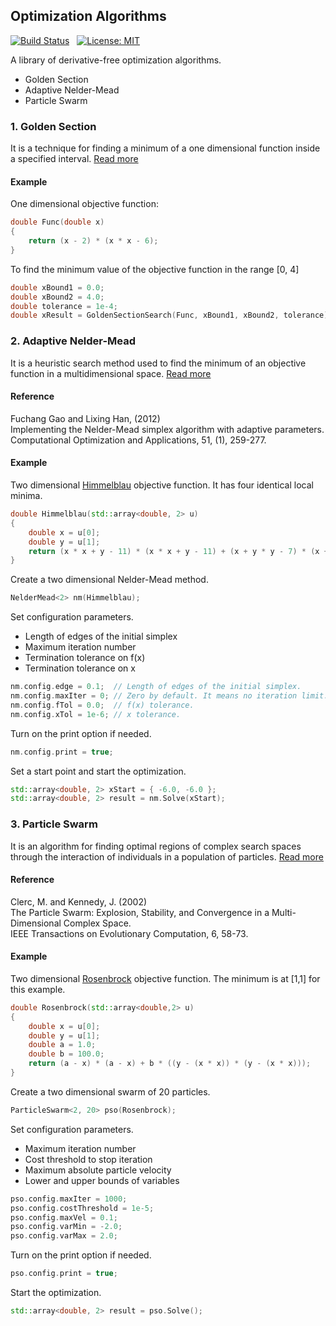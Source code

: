 ## Optimization Algorithms

[![Build Status](https://github.com/onurae/optimization-algorithms/actions/workflows/ci.yml/badge.svg)](https://github.com/onurae/optimization-algorithms/actions/workflows/ci.yml)&nbsp;&nbsp;
[![License: MIT](https://img.shields.io/badge/License-MIT-blue.svg)](https://github.com/onurae/optimization-algorithms/blob/main/LICENSE)

A library of derivative-free optimization algorithms.
- Golden Section
- Adaptive Nelder-Mead
- Particle Swarm

### 1. Golden Section

It is a technique for finding a minimum of a one dimensional function inside a specified interval.
[Read more](https://en.wikipedia.org/wiki/Golden-section_search)

#### Example

One dimensional objective function:

```cpp
double Func(double x)
{
    return (x - 2) * (x * x - 6);
}
```

To find the minimum value of the objective function in the range [0, 4]

```cpp
double xBound1 = 0.0;
double xBound2 = 4.0;
double tolerance = 1e-4;
double xResult = GoldenSectionSearch(Func, xBound1, xBound2, tolerance);
```

### 2. Adaptive Nelder-Mead

It is a heuristic search method used to find the minimum of an objective function in a multidimensional space. 
[Read more](https://en.wikipedia.org/wiki/Nelder%E2%80%93Mead_method)

#### Reference
Fuchang Gao and Lixing Han, (2012)<br>
Implementing the Nelder-Mead simplex algorithm with adaptive parameters.<br>
Computational Optimization and Applications, 51, (1), 259-277.<br>

#### Example

Two dimensional [Himmelblau](https://en.wikipedia.org/wiki/Himmelblau%27s_function) objective function.
It has four identical local minima.

```cpp
double Himmelblau(std::array<double, 2> u)
{
    double x = u[0];
    double y = u[1];
    return (x * x + y - 11) * (x * x + y - 11) + (x + y * y - 7) * (x + y * y - 7);
}
```

Create a two dimensional Nelder-Mead method.
```cpp
NelderMead<2> nm(Himmelblau);
```

Set configuration parameters.
- Length of edges of the initial simplex
- Maximum iteration number
- Termination tolerance on f(x)
- Termination tolerance on x
```cpp
nm.config.edge = 0.1;  // Length of edges of the initial simplex.
nm.config.maxIter = 0; // Zero by default. It means no iteration limit.
nm.config.fTol = 0.0;  // f(x) tolerance.
nm.config.xTol = 1e-6; // x tolerance.
```

Turn on the print option if needed.
```cpp
nm.config.print = true;
```

Set a start point and start the optimization.
```cpp
std::array<double, 2> xStart = { -6.0, -6.0 };
std::array<double, 2> result = nm.Solve(xStart);
```

### 3. Particle Swarm

It is an algorithm for finding optimal regions of complex search spaces through the interaction of individuals in a population of particles.
[Read more](https://en.wikipedia.org/wiki/Particle_swarm_optimization)

#### Reference
Clerc, M. and Kennedy, J. (2002)<br>
The Particle Swarm: Explosion, Stability, and Convergence in a Multi-Dimensional Complex Space.<br>
IEEE Transactions on Evolutionary Computation, 6, 58-73.<br>

#### Example

Two dimensional [Rosenbrock](https://en.wikipedia.org/wiki/Rosenbrock_function) objective function.
The minimum is at [1,1] for this example.
```cpp
double Rosenbrock(std::array<double,2> u)
{
    double x = u[0];
    double y = u[1];
    double a = 1.0;
    double b = 100.0;
    return (a - x) * (a - x) + b * ((y - (x * x)) * (y - (x * x)));
}
```

Create a two dimensional swarm of 20 particles.
```cpp
ParticleSwarm<2, 20> pso(Rosenbrock);
```

Set configuration parameters.
- Maximum iteration number
- Cost threshold to stop iteration
- Maximum absolute particle velocity
- Lower and upper bounds of variables
```cpp
pso.config.maxIter = 1000;
pso.config.costThreshold = 1e-5;
pso.config.maxVel = 0.1;
pso.config.varMin = -2.0;
pso.config.varMax = 2.0;
```

Turn on the print option if needed.
```cpp
pso.config.print = true;
```

Start the optimization.
```cpp
std::array<double, 2> result = pso.Solve();
```
